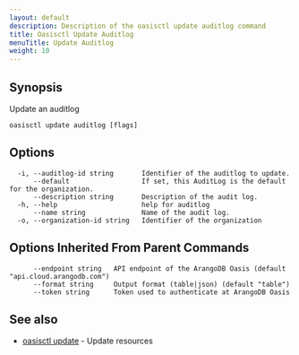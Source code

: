```yaml
---
layout: default
description: Description of the oasisctl update auditlog command
title: Oasisctl Update Auditlog
menuTitle: Update Auditlog
weight: 10
---
```

## Synopsis
Update an auditlog

```
oasisctl update auditlog [flags]
```

## Options
```
  -i, --auditlog-id string       Identifier of the auditlog to update.
      --default                  If set, this AuditLog is the default for the organization.
      --description string       Description of the audit log.
  -h, --help                     help for auditlog
      --name string              Name of the audit log.
  -o, --organization-id string   Identifier of the organization
```

## Options Inherited From Parent Commands
```
      --endpoint string   API endpoint of the ArangoDB Oasis (default "api.cloud.arangodb.com")
      --format string     Output format (table|json) (default "table")
      --token string      Token used to authenticate at ArangoDB Oasis
```

## See also
* [oasisctl update](_index.md)	 - Update resources

